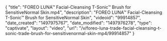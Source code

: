 {
    "title": "FOREO LUNA&trade; Facial-Cleansing T-Sonic&trade; Brush for SensitiveNormal Skin.mp4",
    "description": "FOREO LUNA&trade; Facial-Cleansing T-Sonic&trade; Brush for SensitiveNormal Skin",
    "videoid": "99914857",
    "date_created": "1497975767",
    "date_modified": "1497976278",
    "type": "captivate",
    "layout": "video",
    "url": "\/v\/foreo-luna-trade-facial-cleansing-t-sonic-trade-brush-for-sensitivenormal-skin-mp4\/99914857"
}
